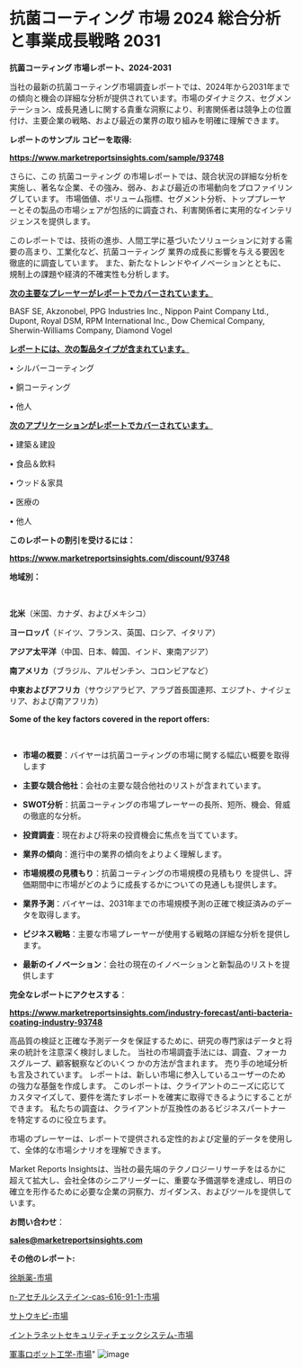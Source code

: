 # 抗菌コーティング 市場 2024 総合分析と事業成長戦略 2031

<strong>抗菌コーティング 市場レポート、2024-2031</strong>

当社の最新の抗菌コーティング市場調査レポートでは、2024年から2031年までの傾向と機会の詳細な分析が提供されています。市場のダイナミクス、セグメンテーション、成長見通しに関する貴重な洞察により、利害関係者は競争上の位置付け、主要企業の戦略、および最近の業界の取り組みを明確に理解できます。



<strong>レポートのサンプル コピーを取得:</strong> <a href=https://www.marketreportsinsights.com/sample/93748>

<strong><u>https://www.marketreportsinsights.com/sample/93748</u></strong></a>

さらに、この 抗菌コーティング の市場レポートでは、競合状況の詳細な分析を実施し、著名な企業、その強み、弱み、および最近の市場動向をプロファイリングしています。 市場価値、ボリューム指標、セグメント分析、トッププレーヤーとその製品の市場シェアが包括的に調査され、利害関係者に実用的なインテリジェンスを提供します。

このレポートでは、技術の進歩、人間工学に基づいたソリューションに対する需要の高まり、工業化など、抗菌コーティング 業界の成長に影響を与える要因を徹底的に調査しています。 また、新たなトレンドやイノベーションとともに、規制上の課題や経済的不確実性も分析します。



<strong><u>次の主要なプレーヤーがレポートでカバーされています。</u></strong>

BASF SE, Akzonobel, PPG Industries Inc., Nippon Paint Company Ltd., Dupont, Royal DSM, RPM International Inc., Dow Chemical Company, Sherwin-Williams Company, Diamond Vogel



<strong><u><b>レポートには、次の製品タイプが含まれています。</b></u></strong>

• シルバーコーティング

• 銅コーティング

• 他人



<strong><u><b>次のアプリケーションがレポートでカバーされています。</b></u></strong>

• 建築＆建設

• 食品＆飲料

• ウッド＆家具

• 医療の

• 他人



<strong><b>このレポートの割引を受けるには：</b></strong>

<a href=https://www.marketreportsinsights.com/discount/93748>

<strong><u>https://www.marketreportsinsights.com/discount/93748</u></strong></a>



<strong>地域別：</strong>

<strong> </strong>



<strong>北米</strong>（米国、カナダ、およびメキシコ）



<strong>ヨーロッパ</strong>（ドイツ、フランス、英国、ロシア、イタリア）



<strong>アジア太平洋</strong>（中国、日本、韓国、インド、東南アジア）



<strong>南アメリカ</strong>（ブラジル、アルゼンチン、コロンビアなど）



<strong>中東およびアフリカ</strong>（サウジアラビア、アラブ首長国連邦、エジプト、ナイジェリア、および南アフリカ）



<strong>Some of the key factors covered in the report offers:</strong>

<strong> </strong>
<ul>
  <li>

<strong>市場の概要</strong>：バイヤーは抗菌コーティングの市場に関する幅広い概要を取得します</li>
  <li>

<strong>主要な競合他社</strong>：会社の主要な競合他社のリストが含まれています。</li>
  <li>

<strong>SWOT分析</strong>：抗菌コーティングの市場プレーヤーの長所、短所、機会、脅威の徹底的な分析。</li>
  <li>

<strong>投資調査</strong>：現在および将来の投資機会に焦点を当てています。</li>
  <li>

<strong>業界の傾向</strong>：進行中の業界の傾向をよりよく理解します。</li>
  <li>

<strong>市場規模の見積もり</strong>：抗菌コーティングの市場規模の見積もり を提供し、評価期間中に市場がどのように成長するかについての見通しも提供します。</li>
  <li>

<strong>業界予測</strong>：バイヤーは、2031年までの市場規模予測の正確で検証済みのデータを取得します。</li>
  <li>

<strong>ビジネス戦略</strong>：主要な市場プレーヤーが使用する戦略の詳細な分析を提供します。</li>
  <li>

<strong>最新のイノベーション</strong>：会社の現在のイノベーションと新製品のリストを提供します</li>
</ul>


<strong>完全なレポートにアクセスする</strong>：

<a href=https://www.marketreportsinsights.com/industry-forecast/anti-bacteria-coating-industry-93748>

<strong><u>https://www.marketreportsinsights.com/industry-forecast/anti-bacteria-coating-industry-93748</u></strong></a>

高品質の検証と正確な予測データを保証するために、研究の専門家はデータと将来の統計を注意深く検討しました。 当社の市場調査手法には、調査、フォーカスグループ、顧客観察などのいくつ かの方法が含まれます。 売り手の地域分析も言及されています。 レポートは、新しい市場に参入しているユーザーのための強力な基盤を作成します。 このレポートは、クライアントのニーズに応じてカスタマイズして、要件を満たすレポートを確実に取得できるようにすることができます。 私たちの調査は、クライアントが互換性のあるビジネスパートナーを特定するのに役立ちます。

市場のプレーヤーは、レポートで提供される定性的および定量的データを使用して、全体的な市場シナリオを理解できます。

Market Reports Insightsは、当社の最先端のテクノロジーリサーチをはるかに超えて拡大し、会社全体のシニアリーダーに、重要な予備選挙を達成し、明日の確立を形作るために必要な企業の洞察力、ガイダンス、およびツールを提供しています。



<strong><b>お問い合わせ</b></strong>：

<a href=mailto:sales@marketreportsinsights.com>

<strong><u>sales@marketreportsinsights.com</u></strong></a>



<strong>その他のレポート:</strong>

<a href=https://www.linkedin.com/pulse/徐脈薬-市場-2023-新興市場-将来の動向と市場需要-2030-data-dive-discoveries-24-analysis-i5jmf/>徐脈薬-市場</a>

<a href=https://www.linkedin.com/pulse/n-アセチルシステイン-cas-616-91-1-市場-2030-年までの需要に焦点を当てた-k65cf/>n-アセチルシステイン-cas-616-91-1-市場</a>

<a href=https://www.linkedin.com/pulse/サトウキビ-市場-2023-swot-分析と成長率-2030-consumer-connection-collective-360-bhjlf/>サトウキビ-市場</a>

<a href=https://www.linkedin.com/pulse/イントラネットセキュリティチェックシステム-市場-2030-年までの需要に焦点を当てた-uratf/>イントラネットセキュリティチェックシステム-市場</a>

<a href=https://www.linkedin.com/pulse/軍事ロボット工学-市場-2023-最新の-cagr-および成長分析-2030-dpynf/>軍事ロボット工学-市場</a>"
![image](https://github.com/gayatriri2/Market-Trends/assets/166717496/74ce1fef-0f74-4160-bbeb-5fa5e96d5051)
